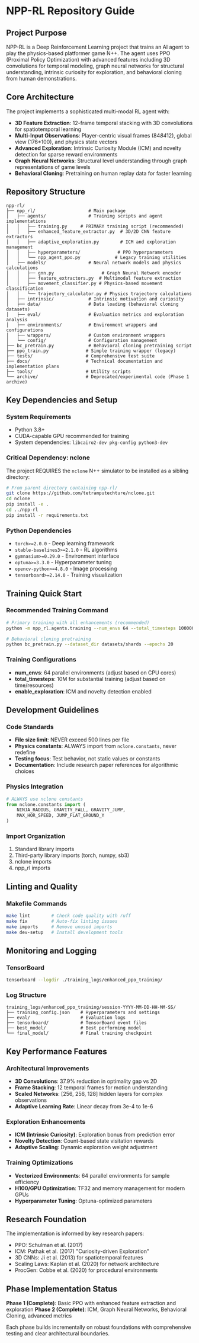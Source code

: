 # NPP-RL Repository Guide

## Project Purpose

NPP-RL is a Deep Reinforcement Learning project that trains an AI agent to play the physics-based platformer game N++. The agent uses PPO (Proximal Policy Optimization) with advanced features including 3D convolutions for temporal modeling, graph neural networks for structural understanding, intrinsic curiosity for exploration, and behavioral cloning from human demonstrations.

## Core Architecture

The project implements a sophisticated multi-modal RL agent with:

- **3D Feature Extraction**: 12-frame temporal stacking with 3D convolutions for spatiotemporal learning
- **Multi-Input Observations**: Player-centric visual frames (84*84*12), global view (176*100), and physics state vectors
- **Advanced Exploration**: Intrinsic Curiosity Module (ICM) and novelty detection for sparse reward environments  
- **Graph Neural Networks**: Structural level understanding through graph representations of game levels
- **Behavioral Cloning**: Pretraining on human replay data for faster learning

## Repository Structure

```
npp-rl/
├── npp_rl/                    # Main package
│   ├── agents/                # Training scripts and agent implementations
│   │   ├── training.py     # PRIMARY training script (recommended)
│   │   ├── enhanced_feature_extractor.py  # 3D/2D CNN feature extractors
│   │   ├── adaptive_exploration.py        # ICM and exploration management
│   │   ├── hyperparameters/              # PPO hyperparameters
│   │   └── npp_agent_ppo.py             # Legacy training utilities
│   ├── models/                # Neural network models and physics calculations
│   │   ├── gnn.py                  # Graph Neural Network encoder
│   │   ├── feature_extractors.py  # Multimodal feature extraction
│   │   ├── movement_classifier.py # Physics-based movement classification
│   │   └── trajectory_calculator.py # Physics trajectory calculations
│   ├── intrinsic/             # Intrinsic motivation and curiosity
│   ├── data/                  # Data loading (behavioral cloning datasets)
│   ├── eval/                  # Evaluation metrics and exploration analysis
│   ├── environments/          # Environment wrappers and configurations
│   ├── wrappers/              # Custom environment wrappers
│   └── config/                # Configuration management
├── bc_pretrain.py             # Behavioral cloning pretraining script
├── ppo_train.py              # Simple training wrapper (legacy)
├── tests/                    # Comprehensive test suite
├── docs/                     # Technical documentation and implementation plans
├── tools/                    # Utility scripts
└── archive/                  # Deprecated/experimental code (Phase 1 archive)
```

## Key Dependencies and Setup

### System Requirements
- Python 3.8+
- CUDA-capable GPU recommended for training
- System dependencies: `libcairo2-dev pkg-config python3-dev`

### Critical Dependency: nclone
The project REQUIRES the `nclone` N++ simulator to be installed as a sibling directory:

```bash
# From parent directory containing npp-rl/
git clone https://github.com/tetramputechture/nclone.git
cd nclone
pip install -e .
cd ../npp-rl
pip install -r requirements.txt
```

### Python Dependencies
- `torch>=2.0.0` - Deep learning framework
- `stable-baselines3>=2.1.0` - RL algorithms
- `gymnasium>=0.29.0` - Environment interface
- `optuna>=3.3.0` - Hyperparameter tuning
- `opencv-python>=4.8.0` - Image processing
- `tensorboard>=2.14.0` - Training visualization

## Training Quick Start

### Recommended Training Command
```bash
# Primary training with all enhancements (recommended)
python -m npp_rl.agents.training --num_envs 64 --total_timesteps 10000000

# Behavioral cloning pretraining
python bc_pretrain.py --dataset_dir datasets/shards --epochs 20
```

### Training Configurations
- **num_envs**: 64 parallel environments (adjust based on CPU cores)
- **total_timesteps**: 10M for substantial training (adjust based on time/resources)
- **enable_exploration**: ICM and novelty detection enabled

## Development Guidelines

### Code Standards
- **File size limit**: NEVER exceed 500 lines per file
- **Physics constants**: ALWAYS import from `nclone.constants`, never redefine
- **Testing focus**: Test behavior, not static values or constants
- **Documentation**: Include research paper references for algorithmic choices

### Physics Integration
```python
# ALWAYS use nclone constants
from nclone.constants import (
    NINJA_RADIUS, GRAVITY_FALL, GRAVITY_JUMP,
    MAX_HOR_SPEED, JUMP_FLAT_GROUND_Y
)
```

### Import Organization
1. Standard library imports
2. Third-party library imports (torch, numpy, sb3)
3. nclone imports
4. npp_rl imports

## Linting and Quality

### Makefile Commands
```bash
make lint        # Check code quality with ruff
make fix         # Auto-fix linting issues
make imports     # Remove unused imports
make dev-setup   # Install development tools
```

## Monitoring and Logging

### TensorBoard
```bash
tensorboard --logdir ./training_logs/enhanced_ppo_training/
```

### Log Structure
```
training_logs/enhanced_ppo_training/session-YYYY-MM-DD-HH-MM-SS/
├── training_config.json    # Hyperparameters and settings
├── eval/                   # Evaluation logs
├── tensorboard/            # TensorBoard event files
├── best_model/             # Best performing model
└── final_model/            # Final training checkpoint
```

## Key Performance Features

### Architectural Improvements
- **3D Convolutions**: 37.9% reduction in optimality gap vs 2D
- **Frame Stacking**: 12 temporal frames for motion understanding
- **Scaled Networks**: [256, 256, 128] hidden layers for complex observations
- **Adaptive Learning Rate**: Linear decay from 3e-4 to 1e-6

### Exploration Enhancements
- **ICM (Intrinsic Curiosity)**: Exploration bonus from prediction error
- **Novelty Detection**: Count-based state visitation rewards
- **Adaptive Scaling**: Dynamic exploration weight adjustment

### Training Optimizations
- **Vectorized Environments**: 64 parallel environments for sample efficiency
- **H100/GPU Optimization**: TF32 and memory management for modern GPUs
- **Hyperparameter Tuning**: Optuna-optimized parameters

## Research Foundation

The implementation is informed by key research papers:
- PPO: Schulman et al. (2017)
- ICM: Pathak et al. (2017) "Curiosity-driven Exploration"
- 3D CNNs: Ji et al. (2013) for spatiotemporal features
- Scaling Laws: Kaplan et al. (2020) for network architecture
- ProcGen: Cobbe et al. (2020) for procedural environments

## Phase Implementation Status

**Phase 1 (Complete)**: Basic PPO with enhanced feature extraction and exploration
**Phase 2 (Complete)**: ICM, Graph Neural Networks, Behavioral Cloning, advanced metrics

Each phase builds incrementally on robust foundations with comprehensive testing and clear architectural boundaries.
